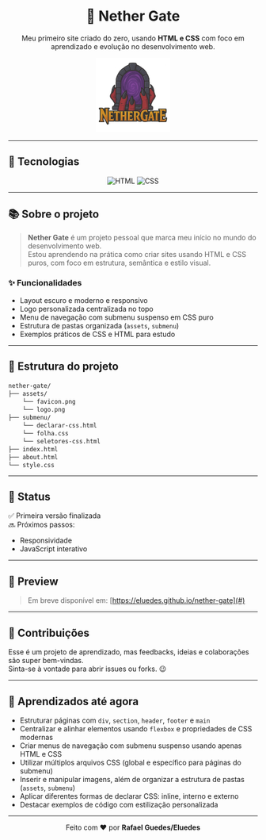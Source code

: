 <h1 align="center">🌌 Nether Gate</h1>
<p align="center">
  Meu primeiro site criado do zero, usando <strong>HTML e CSS</strong> com foco em aprendizado e evolução no desenvolvimento web.
</p>

<div align="center">
  <img src="assets/logo.png" alt="Nether Gate logo" width="150" />
</div>

---

## 🚀 Tecnologias

<div align="center">

![HTML](https://img.shields.io/badge/HTML-5E44?style=flat-square&logo=html5&logoColor=white&color=E34F26)
![CSS](https://img.shields.io/badge/CSS-3?style=flat-square&logo=css3&logoColor=white&color=1572B6)

</div>

---

## 📚 Sobre o projeto

> **Nether Gate** é um projeto pessoal que marca meu início no mundo do desenvolvimento web.  
Estou aprendendo na prática como criar sites usando HTML e CSS puros, com foco em estrutura, semântica e estilo visual.

### ✨ Funcionalidades

- Layout escuro e moderno e responsivo
- Logo personalizada centralizada no topo
- Menu de navegação com submenu suspenso em CSS puro
- Estrutura de pastas organizada (`assets`, `submenu`)
- Exemplos práticos de CSS e HTML para estudo

---

## 📂 Estrutura do projeto

```
nether-gate/
├── assets/
    └── favicon.png
    └── logo.png
├── submenu/
    └── declarar-css.html
    └── folha.css
    └── seletores-css.html
├── index.html
├── about.html
└── style.css
```


---

## 📌 Status

✅ Primeira versão finalizada  
🔜 Próximos passos:
- Responsividade
- JavaScript interativo

---

## 📸 Preview

> Em breve disponível em: [https://eluedes.github.io/nether-gate](#)  


---

## 🤝 Contribuições

Esse é um projeto de aprendizado, mas feedbacks, ideias e colaborações são super bem-vindas.  
Sinta-se à vontade para abrir issues ou forks. 😉

---

## 🧠 Aprendizados até agora

- Estruturar páginas com `div`, `section`, `header`, `footer` e `main`
- Centralizar e alinhar elementos usando `flexbox` e propriedades de CSS modernas
- Criar menus de navegação com submenu suspenso usando apenas HTML e CSS
- Utilizar múltiplos arquivos CSS (global e específico para páginas do submenu)
- Inserir e manipular imagens, além de organizar a estrutura de pastas (`assets`, `submenu`)
- Aplicar diferentes formas de declarar CSS: inline, interno e externo
- Destacar exemplos de código com estilização personalizada

---

<p align="center">
  Feito com ❤️ por <strong>Rafael Guedes/Eluedes</strong>
</p>